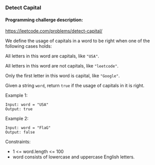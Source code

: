 ### Detect Capital
#### Programming challerge description:
https://leetcode.com/problems/detect-capital/

We define the usage of capitals in a word to be right when one of the following cases holds:

All letters in this word are capitals, like `"USA"`.

All letters in this word are not capitals, like `"leetcode"`.

Only the first letter in this word is capital, like `"Google"`.

Given a string `word`, return `true` if the usage of capitals in it is right.

Example 1:
```
Input: word = "USA"
Output: true
```
Example 2:
```
Input: word = "FlaG"
Output: false
```

Constraints:
- 1 <= word.length <= 100
- word consists of lowercase and uppercase English letters.